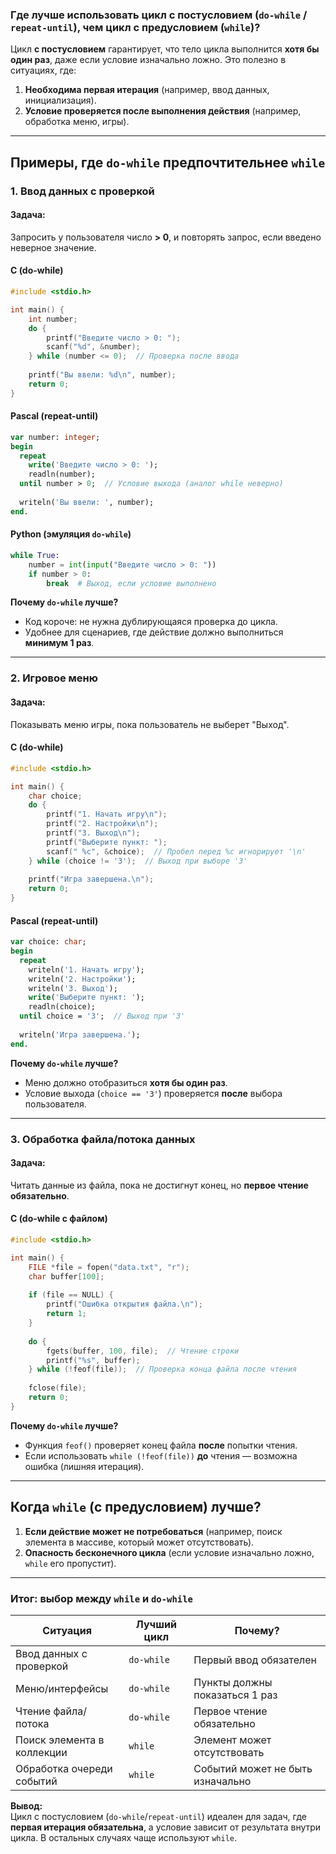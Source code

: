 ### **Где лучше использовать цикл с постусловием (`do-while` / `repeat-until`), чем цикл с предусловием (`while`)?**

Цикл **с постусловием** гарантирует, что тело цикла выполнится **хотя бы один раз**, даже если условие изначально ложно. Это полезно в ситуациях, где:
1. **Необходима первая итерация** (например, ввод данных, инициализация).
2. **Условие проверяется после выполнения действия** (например, обработка меню, игры).

---

## **Примеры, где `do-while` предпочтительнее `while`**

### **1. Ввод данных с проверкой**
#### **Задача:**  
Запросить у пользователя число **> 0**, и повторять запрос, если введено неверное значение.

#### **C (do-while)**
```c
#include <stdio.h>

int main() {
    int number;
    do {
        printf("Введите число > 0: ");
        scanf("%d", &number);
    } while (number <= 0);  // Проверка после ввода
    
    printf("Вы ввели: %d\n", number);
    return 0;
}
```

#### **Pascal (repeat-until)**
```pascal
var number: integer;
begin
  repeat
    write('Введите число > 0: ');
    readln(number);
  until number > 0;  // Условие выхода (аналог while неверно)
  
  writeln('Вы ввели: ', number);
end.
```

#### **Python (эмуляция `do-while`)**
```python
while True:
    number = int(input("Введите число > 0: "))
    if number > 0:
        break  # Выход, если условие выполнено
```

**Почему `do-while` лучше?**  
- Код короче: не нужна дублирующаяся проверка до цикла.
- Удобнее для сценариев, где действие должно выполниться **минимум 1 раз**.

---

### **2. Игровое меню**
#### **Задача:**  
Показывать меню игры, пока пользователь не выберет "Выход".

#### **C (do-while)**
```c
#include <stdio.h>

int main() {
    char choice;
    do {
        printf("1. Начать игру\n");
        printf("2. Настройки\n");
        printf("3. Выход\n");
        printf("Выберите пункт: ");
        scanf(" %c", &choice);  // Пробел перед %c игнорирует '\n'
    } while (choice != '3');  // Выход при выборе '3'
    
    printf("Игра завершена.\n");
    return 0;
}
```

#### **Pascal (repeat-until)**
```pascal
var choice: char;
begin
  repeat
    writeln('1. Начать игру');
    writeln('2. Настройки');
    writeln('3. Выход');
    write('Выберите пункт: ');
    readln(choice);
  until choice = '3';  // Выход при '3'
  
  writeln('Игра завершена.');
end.
```

**Почему `do-while` лучше?**  
- Меню должно отобразиться **хотя бы один раз**.
- Условие выхода (`choice == '3'`) проверяется **после** выбора пользователя.

---

### **3. Обработка файла/потока данных**
#### **Задача:**  
Читать данные из файла, пока не достигнут конец, но **первое чтение обязательно**.

#### **C (do-while с файлом)**
```c
#include <stdio.h>

int main() {
    FILE *file = fopen("data.txt", "r");
    char buffer[100];
    
    if (file == NULL) {
        printf("Ошибка открытия файла.\n");
        return 1;
    }
    
    do {
        fgets(buffer, 100, file);  // Чтение строки
        printf("%s", buffer);
    } while (!feof(file));  // Проверка конца файла после чтения
    
    fclose(file);
    return 0;
}
```

**Почему `do-while` лучше?**  
- Функция `feof()` проверяет конец файла **после** попытки чтения.
- Если использовать `while (!feof(file))` **до** чтения — возможна ошибка (лишняя итерация).

---

## **Когда `while` (с предусловием) лучше?**
1. **Если действие может не потребоваться** (например, поиск элемента в массиве, который может отсутствовать).
2. **Опасность бесконечного цикла** (если условие изначально ложно, `while` его пропустит).

---

### **Итог: выбор между `while` и `do-while`**
| Ситуация                     | Лучший цикл       | Почему?                          |
|------------------------------|-------------------|----------------------------------|
| Ввод данных с проверкой      | `do-while`        | Первый ввод обязателен           |
| Меню/интерфейсы              | `do-while`        | Пункты должны показаться 1 раз   |
| Чтение файла/потока          | `do-while`        | Первое чтение обязательно        |
| Поиск элемента в коллекции   | `while`           | Элемент может отсутствовать      |
| Обработка очереди событий    | `while`           | Событий может не быть изначально |

**Вывод:**  
Цикл с постусловием (`do-while`/`repeat-until`) идеален для задач, где **первая итерация обязательна**, а условие зависит от результата внутри цикла. В остальных случаях чаще используют `while`.